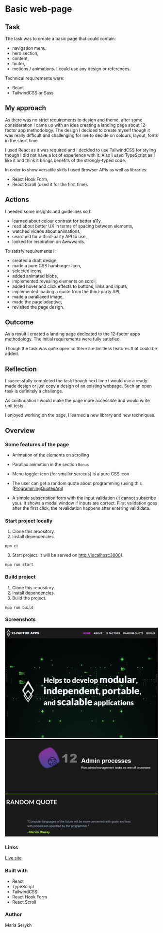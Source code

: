 # Basic web-page

## Task

The task was to create a basic page that could contain:
- navigation menu, 
- hero section, 
- content,
- footer,
- motions / animations.
I could use any design or references.

Technical requirements were:
- React
- TailwindCSS or Sass.

## My approach

As there was no strict requirements to design and theme, after some consideration I came up with an idea creating a landing page about 12-factor app methodology. The design I decided to create myself though it was really difficult and challenging for me to decide on colours, layout, fonts in the short time.

I used React as it was required and I decided to use TailwindCSS for styling though I did not have a lot of experience with it. Also I used TypeScript as I like it and think it brings benefits of the strongly-typed code.

In order to show versatile skills I used Browser APIs as well as libraries:
- React Hook Form,
- React Scroll (used it for the first time).

## Actions

I needed some insights and guidelines so I:
- learned about colour contrast for better a11y,
- read about better UX in terms of spacing between elements,
- watched videos about animations,
- searched for a third-party API to use,
- looked for inspiration on Awwwards.

To satisfy requirements I:
- created a draft design,
- made a pure CSS hamburger icon,
- selected icons,
- added animated blobs,
- implemented revealing elements on scroll,
- added hover and click effects to buttons, links and inputs,
- implemented loading a quote from the third-party API,
- made a parallaxed image,
- made the page adaptive,
- revisited the page design.

## Outcome

As a result I created a landing page dedicated to the 12-factor apps methodology. The initial requirements were fully satisfied.

Though the task was quite open so there are limitless features that could be added.

## Reflection

I successfully completed the task though next time I would use a ready-made design or just copy a design of an existing webpage. Such an open task is definitely a challenge.

As continuation I would make the page more accessible and would write unit tests.

I enjoyed working on the page, I learned a new library and new techniques. 

## Overview

### Some features of the page

- Animation of the elements on scrolling

- Parallax animation in the section `Bonus`

- Menu toggler icon (for smaller screens) is a pure CSS icon

- The user can get a random quote about programming (using this ([ProgrammingQuotesApi](https://programming-quotes-api.herokuapp.com/index.html))

- A simple subscription form with the input validation (it cannot subscribe you). 
It shows a modal window if inputs are correct. First validation goes after the first click, the revalidation happens after entering valid data.

### Start project locally

1. Clone this repository.
2. Install dependencies.

```
npm ci
```

3. Start project. It will be served on [http://localhost:3000](http://localhost:3000/)).

```
npm run start
```

### Build project

1. Clone this repository.
2. Install dependencies.
3. Build the project.

```
npm run build
```

### Screenshots

![](./hero.png)
![](./sections.png)

### Links

[Live site](https://12factors.netlify.app/)

### Built with

- React
- TypeScript
- TailwindCSS
- React Hook Form
- React Scroll

### Author

Maria Serykh
